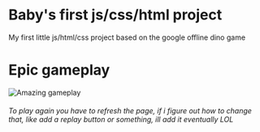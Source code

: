 # Baby's first js/css/html project

My first little js/html/css project based on the google offline dino game

# Epic gameplay
![Amazing gameplay](https://cdn.discordapp.com/attachments/816695167003263024/1048474343706996856/dinogameeeee.gif)

###### To play again you have to refresh the page, if i figure out how to change that, like add a replay button or something, ill add it eventually LOL
